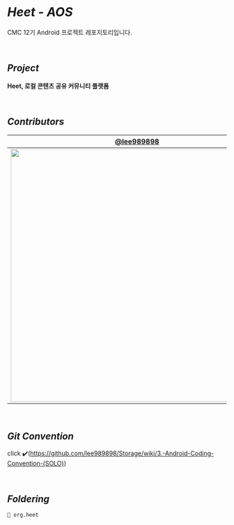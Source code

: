# *Heet - AOS*

CMC 12기 Android 프로젝트 레포지토리입니다.

<br>

## *****Project*****

**Heet, 로컬 콘텐츠 공유 커뮤니티 플랫폼**

<br>

## *****Contributors*****

| [@lee989898](https://github.com/lee989898) |
| :---: |
|<img width="580" src="https://user-images.githubusercontent.com/48701368/178742530-2e473a27-e49a-44fb-876c-b88ceeb70162.png"/>|

<br>

## *****Git Convention*****

click ✔️(https://github.com/lee989898/Storage/wiki/3.-Android-Coding-Convention-(SOLO))

<br>

## *****Foldering*****

```
📂 org.heet
```
